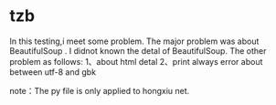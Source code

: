 # tzb
  In this testing,i meet some problem. The major problem was about BeautifulSoup .  I didnot known the detal of BeautifulSoup.
  The other problem as follows:
  1、about html detal
  2、print always error about between utf-8 and gbk
  
  note：The py file is only applied to hongxiu net.
